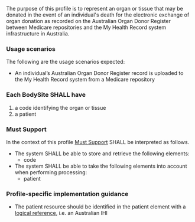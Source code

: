 The purpose of this profile is to represent an organ or tissue that may be donated in the event of an individual's death for the electronic exchange of organ donation as recorded on the Australian Organ Donor Register between Medicare repositories and the My Health Record system infrastructure in Australia.


### **Usage scenarios**
The following are the usage scenarios expected:
* An individual’s Australian Organ Donor Register record is uploaded to the My Health Record system from a Medicare repository


### **Each BodySite SHALL have**
1. a code identifying the organ or tissue
1. a patient


### **Must Support**
In the context of this profile [Must Support](http://hl7.org/fhir/STU3/conformance-rules.html#mustSupport) SHALL be interpreted as follows.
* The system SHALL be able to store and retrieve the following elements:
    * code
* The system SHALL be able to take the following elements into account when performing processing:
    * patient


### **Profile-specific implementation guidance**
* The patient resource should be identified in the patient element with a [logical reference](https://www.hl7.org/fhir/STU3/references.html#logical), i.e. an Australian IHI

